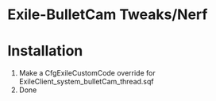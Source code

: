 # Exile-BulletCam Tweaks/Nerf

# Installation
1. Make a CfgExileCustomCode override for ExileClient_system_bulletCam_thread.sqf
2. Done

